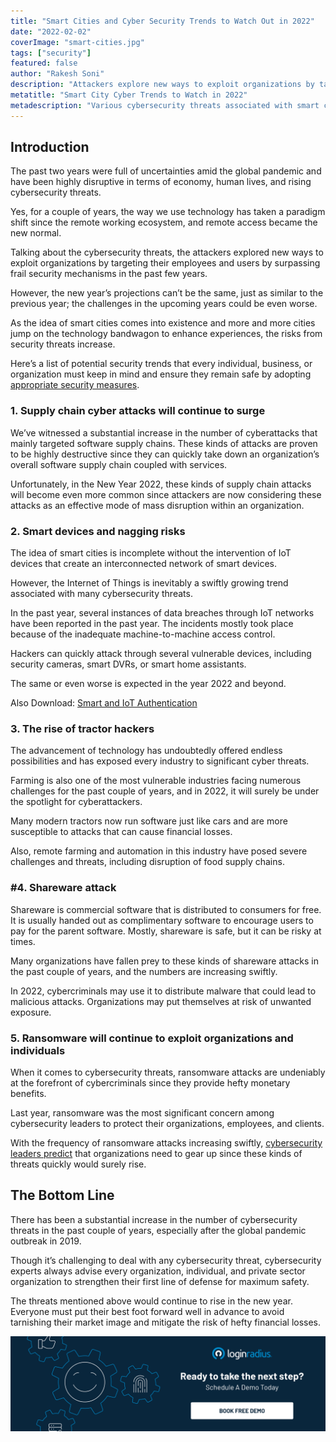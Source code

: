 ```yaml
---
title: "Smart Cities and Cyber Security Trends to Watch Out in 2022"
date: "2022-02-02"
coverImage: "smart-cities.jpg"
tags: ["security"]
featured: false
author: "Rakesh Soni"
description: "Attackers explore new ways to exploit organizations by targeting their employees and users by surpassing frail security mechanisms in the past few years. Here’s a list of potential security trends that every individual, business, or organization must keep in mind and ensure they remain safe by adopting appropriate security measures."
metatitle: "Smart City Cyber Trends to Watch in 2022"
metadescription: "Various cybersecurity threats associated with smart cities may linger on in 2022. Here’s a list of cybersecurity threats to watch in 2022."
---
```


## Introduction

The past two years were full of uncertainties amid the global pandemic and have been highly disruptive in terms of economy, human lives, and rising cybersecurity threats. 

Yes, for a couple of years, the way we use technology has taken a paradigm shift since the remote working ecosystem, and remote access became the new normal. 

Talking about the cybersecurity threats, the attackers explored new ways to exploit organizations by targeting their employees and users by surpassing frail security mechanisms in the past few years. 

However, the new year’s projections can’t be the same, just as similar to the previous year; the challenges in the upcoming years could be even worse. 

As the idea of smart cities comes into existence and more and more cities jump on the technology bandwagon to enhance experiences, the risks from security threats increase. 

Here’s a list of potential security trends that every individual, business, or organization must keep in mind and ensure they remain safe by adopting [appropriate security measures](https://www.loginradius.com/blog/identity/maintaining-quality-data-security-practices/). 


### 1. Supply chain cyber attacks will continue to surge 

We’ve witnessed a substantial increase in the number of cyberattacks that mainly targeted software supply chains. These kinds of attacks are proven to be highly destructive since they can quickly take down an organization’s overall software supply chain coupled with services. 

Unfortunately, in the New Year 2022, these kinds of supply chain attacks will become even more common since attackers are now considering these attacks as an effective mode of mass disruption within an organization. 


### 2. Smart devices and nagging risks 

The idea of smart cities is incomplete without the intervention of IoT devices that create an interconnected network of smart devices. 

However, the Internet of Things is inevitably a swiftly growing trend associated with many cybersecurity threats. 

In the past year, several instances of data breaches through IoT networks have been reported in the past year. The incidents mostly took place because of the inadequate machine-to-machine access control. 

Hackers can quickly attack through several vulnerable devices, including security cameras, smart DVRs, or smart home assistants. 

The same or even worse is expected in the year 2022 and beyond. 

Also Download: [Smart and IoT Authentication](https://www.loginradius.com/resource/smart-iot-authentication-datasheet)


### 3. The rise of tractor hackers 

The advancement of technology has undoubtedly offered endless possibilities and has exposed every industry to significant cyber threats. 

Farming is also one of the most vulnerable industries facing numerous challenges for the past couple of years, and in 2022, it will surely be under the spotlight for cyberattackers.

Many modern tractors now run software just like cars and are more susceptible to attacks that can cause financial losses. 

Also, remote farming and automation in this industry have posed severe challenges and threats, including disruption of food supply chains. 


### #4. Shareware attack

Shareware is commercial software that is distributed to consumers for free. It is usually handed out as complimentary software to encourage users to pay for the parent software. Mostly, shareware is safe, but it can be risky at times.

Many organizations have fallen prey to these kinds of shareware attacks in the past couple of years, and the numbers are increasing swiftly. 

In 2022, cybercriminals may use it to distribute malware that could lead to malicious attacks. Organizations may put themselves at risk of unwanted exposure.


### 5. Ransomware will continue to exploit organizations and individuals

When it comes to cybersecurity threats, ransomware attacks are undeniably at the forefront of cybercriminals since they provide hefty monetary benefits. 

Last year, ransomware was the most significant concern among cybersecurity leaders to protect their organizations, employees, and clients. 

With the frequency of ransomware attacks increasing swiftly, [cybersecurity leaders predict](https://www.loginradius.com/blog/identity/tips-from-loginradius-security-expert-2022/) that organizations need to gear up since these kinds of threats quickly would surely rise. 


## The Bottom Line

There has been a substantial increase in the number of cybersecurity threats in the past couple of years, especially after the global pandemic outbreak in 2019. 

Though it’s challenging to deal with any cybersecurity threat, cybersecurity experts always advise every organization, individual, and private sector organization to strengthen their first line of defense for maximum safety. 

The threats mentioned above would continue to rise in the new year. Everyone must put their best foot forward well in advance to avoid tarnishing their market image and mitigate the risk of hefty financial losses. 



[![LoginRadius Book a Demo](../../assets/book-a-demo-loginradius.png)](https://www.loginradius.com/book-a-demo/)
